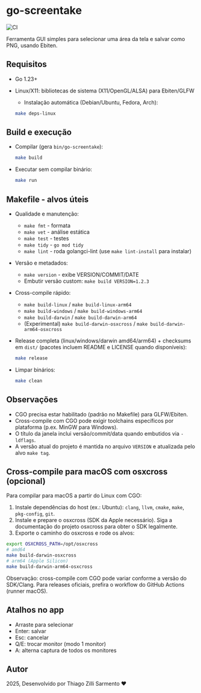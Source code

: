 # go-screentake

![CI](https://github.com/thiagozs/go-screentake/actions/workflows/ci.yml/badge.svg)

Ferramenta GUI simples para selecionar uma área da tela e salvar como PNG, usando Ebiten.

## Requisitos

- Go 1.23+
- Linux/X11: bibliotecas de sistema (X11/OpenGL/ALSA) para Ebiten/GLFW
  - Instalação automática (Debian/Ubuntu, Fedora, Arch):

  ```bash
  make deps-linux
  ```

## Build e execução

- Compilar (gera `bin/go-screentake`):

  ```bash
  make build
  ```

- Executar sem compilar binário:

  ```bash
  make run
  ```

## Makefile - alvos úteis

- Qualidade e manutenção:
  - `make fmt` - formata
  - `make vet` - análise estática
  - `make test` - testes
  - `make tidy` - `go mod tidy`
  - `make lint` - roda golangci-lint (use `make lint-install` para instalar)

- Versão e metadados:
  - `make version` - exibe VERSION/COMMIT/DATE
  - Embutir versão custom: `make build VERSION=1.2.3`

- Cross-compile rápido:
  - `make build-linux` / `make build-linux-arm64`
  - `make build-windows` / `make build-windows-arm64`
  - `make build-darwin` / `make build-darwin-arm64`
  - (Experimental) `make build-darwin-osxcross` / `make build-darwin-arm64-osxcross`

- Release completa (linux/windows/darwin amd64/arm64) + checksums em `dist/` (pacotes incluem README e LICENSE quando disponíveis):

  ```bash
  make release
  ```

- Limpar binários:

  ```bash
  make clean
  ```

## Observações

- CGO precisa estar habilitado (padrão no Makefile) para GLFW/Ebiten.
- Cross-compile com CGO pode exigir toolchains específicos por plataforma (p.ex. MinGW para Windows).
- O título da janela inclui versão/commit/data quando embutidos via `-ldflags`.
- A versão atual do projeto é mantida no arquivo `VERSION` e atualizada pelo alvo `make tag`.

## Cross-compile para macOS com osxcross (opcional)

Para compilar para macOS a partir do Linux com CGO:

1. Instale dependências do host (ex.: Ubuntu): `clang`, `llvm`, `cmake`, `make`, `pkg-config`, `git`.
2. Instale e prepare o osxcross (SDK da Apple necessário). Siga a documentação do projeto osxcross para obter o SDK legalmente.
3. Exporte o caminho do osxcross e rode os alvos:

  ```bash
  export OSXCROSS_PATH=/opt/osxcross
  # amd64
  make build-darwin-osxcross
  # arm64 (Apple Silicon)
  make build-darwin-arm64-osxcross
  ```

Observação: cross-compile com CGO pode variar conforme a versão do SDK/Clang. Para releases oficiais, prefira o workflow do GitHub Actions (runner macOS).

## Atalhos no app

- Arraste para selecionar
- Enter: salvar
- Esc: cancelar
- Q/E: trocar monitor (modo 1 monitor)
- A: alterna captura de todos os monitores

## Autor

2025, Desenvolvido por Thiago Zilli Sarmento :heart:
